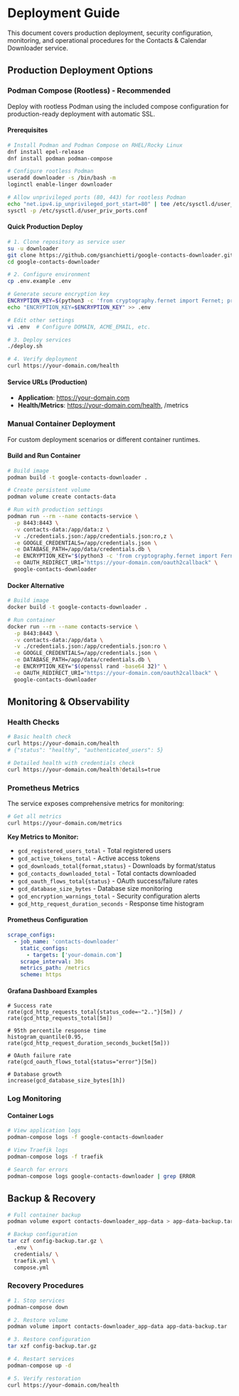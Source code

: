 # Deployment Guide

This document covers production deployment, security configuration, monitoring, and operational procedures for the Contacts & Calendar Downloader service.

## Production Deployment Options

### Podman Compose (Rootless) - Recommended

Deploy with rootless Podman using the included compose configuration for production-ready deployment with automatic SSL.

#### Prerequisites

```bash
# Install Podman and Podman Compose on RHEL/Rocky Linux
dnf install epel-release
dnf install podman podman-compose

# Configure rootless Podman
useradd downloader -s /bin/bash -m
loginctl enable-linger downloader

# Allow unprivileged ports (80, 443) for rootless Podman
echo "net.ipv4.ip_unprivileged_port_start=80" | tee /etc/sysctl.d/user_priv_ports.conf
sysctl -p /etc/sysctl.d/user_priv_ports.conf
```

#### Quick Production Deploy

```bash
# 1. Clone repository as service user
su -u downloader
git clone https://github.com/gsanchietti/google-contacts-downloader.git
cd google-contacts-downloader

# 2. Configure environment
cp .env.example .env

# Generate secure encryption key
ENCRYPTION_KEY=$(python3 -c 'from cryptography.fernet import Fernet; print(Fernet.generate_key().decode())')
echo "ENCRYPTION_KEY=$ENCRYPTION_KEY" >> .env

# Edit other settings
vi .env  # Configure DOMAIN, ACME_EMAIL, etc.

# 3. Deploy services
./deploy.sh

# 4. Verify deployment
curl https://your-domain.com/health
```

#### Service URLs (Production)

- **Application**: https://your-domain.com
- **Health/Metrics**: https://your-domain.com/health, /metrics

### Manual Container Deployment

For custom deployment scenarios or different container runtimes.

#### Build and Run Container

```bash
# Build image
podman build -t google-contacts-downloader .

# Create persistent volume
podman volume create contacts-data

# Run with production settings
podman run --rm --name contacts-service \
  -p 8443:8443 \
  -v contacts-data:/app/data:z \
  -v ./credentials.json:/app/credentials.json:ro,z \
  -e GOOGLE_CREDENTIALS=/app/credentials.json \
  -e DATABASE_PATH=/app/data/credentials.db \
  -e ENCRYPTION_KEY="$(python3 -c 'from cryptography.fernet import Fernet; print(Fernet.generate_key().decode())')" \
  -e OAUTH_REDIRECT_URI="https://your-domain.com/oauth2callback" \
  google-contacts-downloader
```

#### Docker Alternative

```bash
# Build image
docker build -t google-contacts-downloader .

# Run container
docker run --rm --name contacts-service \
  -p 8443:8443 \
  -v contacts-data:/app/data \
  -v ./credentials.json:/app/credentials.json:ro \
  -e GOOGLE_CREDENTIALS=/app/credentials.json \
  -e DATABASE_PATH=/app/data/credentials.db \
  -e ENCRYPTION_KEY="$(openssl rand -base64 32)" \
  -e OAUTH_REDIRECT_URI="https://your-domain.com/oauth2callback" \
  google-contacts-downloader
```
## Monitoring & Observability

### Health Checks

```bash
# Basic health check
curl https://your-domain.com/health
# {"status": "healthy", "authenticated_users": 5}

# Detailed health with credentials check
curl https://your-domain.com/health?details=true
```

### Prometheus Metrics

The service exposes comprehensive metrics for monitoring:

```bash
# Get all metrics
curl https://your-domain.com/metrics
```

**Key Metrics to Monitor:**

- `gcd_registered_users_total` - Total registered users
- `gcd_active_tokens_total` - Active access tokens
- `gcd_downloads_total{format,status}` - Downloads by format/status
- `gcd_contacts_downloaded_total` - Total contacts downloaded
- `gcd_oauth_flows_total{status}` - OAuth success/failure rates
- `gcd_database_size_bytes` - Database size monitoring
- `gcd_encryption_warnings_total` - Security configuration alerts
- `gcd_http_request_duration_seconds` - Response time histogram

#### Prometheus Configuration

```yaml
scrape_configs:
  - job_name: 'contacts-downloader'
    static_configs:
      - targets: ['your-domain.com']
    scrape_interval: 30s
    metrics_path: /metrics
    scheme: https
```

#### Grafana Dashboard Examples

```promql
# Success rate
rate(gcd_http_requests_total{status_code=~"2.."}[5m]) /
rate(gcd_http_requests_total[5m])

# 95th percentile response time
histogram_quantile(0.95, rate(gcd_http_request_duration_seconds_bucket[5m]))

# OAuth failure rate
rate(gcd_oauth_flows_total{status="error"}[5m])

# Database growth
increase(gcd_database_size_bytes[1h])
```

### Log Monitoring

#### Container Logs

```bash
# View application logs
podman-compose logs -f google-contacts-downloader

# View Traefik logs
podman-compose logs -f traefik

# Search for errors
podman-compose logs google-contacts-downloader | grep ERROR
```


## Backup & Recovery

```bash
# Full container backup
podman volume export contacts-downloader_app-data > app-data-backup.tar

# Backup configuration
tar czf config-backup.tar.gz \
  .env \
  credentials/ \
  traefik.yml \
  compose.yml
```

### Recovery Procedures

```bash
# 1. Stop services
podman-compose down

# 2. Restore volume
podman volume import contacts-downloader_app-data app-data-backup.tar

# 3. Restore configuration
tar xzf config-backup.tar.gz

# 4. Restart services
podman-compose up -d

# 5. Verify restoration
curl https://your-domain.com/health
```
